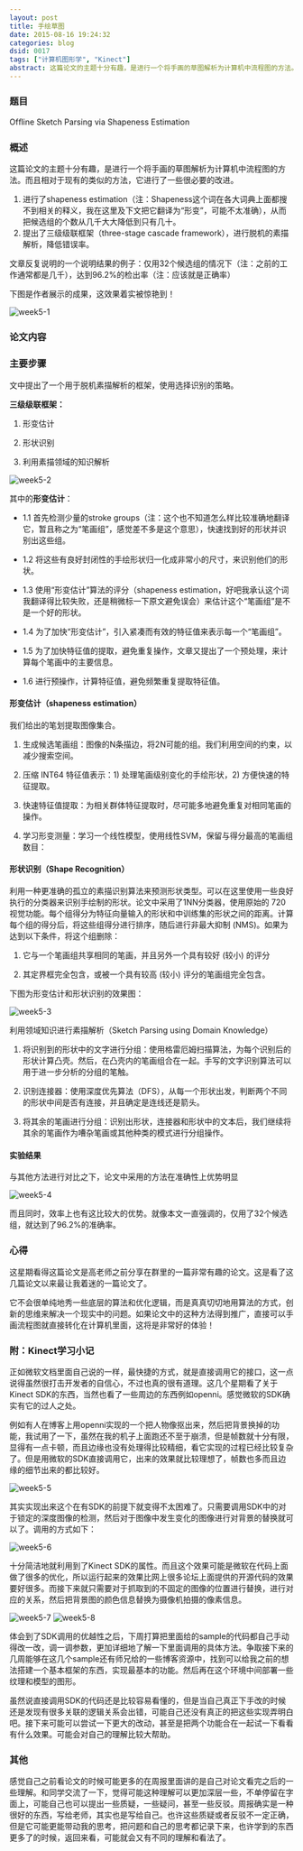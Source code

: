 ```yaml
---
layout: post
title: 手绘草图
date: 2015-08-16 19:24:32
categories: blog
dsid: 0017
tags: ["计算机图形学", "Kinect"]
abstract: 这篇论文的主题十分有趣，是进行一个将手画的草图解析为计算机中流程图的方法。而且相对于现有的类似的方法，它进行了一些很必要的改进。
---
```



### 题目

Ofﬂine Sketch Parsing via Shapeness Estimation

### 概述

这篇论文的主题十分有趣，是进行一个将手画的草图解析为计算机中流程图的方法。而且相对于现有的类似的方法，它进行了一些很必要的改进。
1.	进行了shapeness estimation（注：Shapeness这个词在各大词典上面都搜不到相关的释义，我在这里及下文把它翻译为“形变”，可能不太准确），从而把候选组的个数从几千大大降低到只有几十。
2.	提出了三级级联框架（three-stage cascade framework），进行脱机的素描解析，降低错误率。

文章反复说明的一个说明结果的例子：仅用32个候选组的情况下（注：之前的工作通常都是几千），达到96.2%的检出率（注：应该就是正确率）

下图是作者展示的成果，这效果着实被惊艳到！

![week5-1](/photo/week5/pic1.jpg)
 
### 论文内容

### 主要步骤

文中提出了一个用于脱机素描解析的框架，使用选择识别的策略。

**三级级联框架：**

1.	形变估计

2.	形状识别

3.	利用素描领域的知识解析

![week5-2](/photo/week5/pic2.jpg)
 
其中的**形变估计**：

- 1.1	首先检测少量的stroke groups（注：这个也不知道怎么样比较准确地翻译它，暂且称之为“笔画组”，感觉差不多是这个意思），快速找到好的形状并识别出这些组。

- 1.2	将这些有良好封闭性的手绘形状归一化成非常小的尺寸，来识别他们的形状。

- 1.3	使用“形变估计”算法的评分（shapeness estimation，好吧我承认这个词我翻译得比较失败，还是稍微标一下原文避免误会）来估计这个“笔画组”是不是一个好的形状。

- 1.4	为了加快“形变估计”，引入紧凑而有效的特征值来表示每一个“笔画组”。

- 1.5	为了加快特征值的提取，避免重复操作，文章又提出了一个预处理，来计算每个笔画中的主要信息。

- 1.6	进行预操作，计算特征值，避免频繁重复提取特征值。

#### 形变估计（shapeness estimation）

我们给出的笔划提取图像集合。

1.	生成候选笔画组：图像的N条描边，将2N可能的组。我们利用空间的约束，以减少搜索空间。

2.	压缩 INT64 特征值表示：1) 处理笔画级别变化的手绘形状，2) 方便快速的特征提取。

3.	快速特征值提取：为相关群体特征提取时，尽可能多地避免重复对相同笔画的操作。

4.	学习形变测量：学习一个线性模型，使用线性SVM，保留与得分最高的笔画组数目：

#### 形状识别（Shape Recognition）

利用一种更准确的孤立的素描识别算法来预测形状类型。可以在这里使用一些良好执行的分类器来识别手绘制的形状。论文中采用了1NN分类器，使用原始的 720 视觉功能。每个组得分为特征向量输入的形状和中训练集的形状之间的距离。计算每个组的得分后，将这些组得分进行排序，随后进行非最大抑制 (NMS)。如果为达到以下条件，将这个组删除：

1.	它与一个笔画组共享相同的笔画，并且另外一个具有较好 (较小) 的评分

2.	其定界框完全包含，或被一个具有较高 (较小) 评分的笔画组完全包含。

下图为形变估计和形状识别的效果图：

![week5-3](/photo/week5/pic3.jpg)
 
利用领域知识进行素描解析（Sketch Parsing using Domain Knowledge）

1.	将识别到的形状中的文字进行分组：使用格雷厄姆扫描算法，为每个识别后的形状计算凸壳。然后，在凸壳内的笔画组合在一起。手写的文字识别算法可以用于进一步分析的分组的笔触。

2.	识别连接器：使用深度优先算法（DFS），从每一个形状出发，判断两个不同的形状中间是否有连接，并且确定是连线还是箭头。

3.	将其余的笔画进行分组：识别出形状，连接器和形状中的文本后，我们继续将其余的笔画作为嘈杂笔画或其他种类的模式进行分组操作。

#### 实验结果

与其他方法进行对比之下，论文中采用的方法在准确性上优势明显

![week5-4](/photo/week5/pic4.jpg) 

而且同时，效率上也有这比较大的优势。就像本文一直强调的，仅用了32个候选组，就达到了96.2%的准确率。

### 心得

这星期看得这篇论文是高老师之前分享在群里的一篇非常有趣的论文。这是看了这几篇论文以来最让我着迷的一篇论文了。

它不会很单纯地秀一些底层的算法和优化逻辑，而是真真切切地用算法的方式，创新的思维来解决一个现实中的问题。如果论文中的这种方法得到推广，直接可以手画流程图就直接转化在计算机里面，这将是非常好的体验！

### 附：Kinect学习小记

正如微软文档里面自己说的一样，最快捷的方式，就是直接调用它的接口，这一点说得虽然很打击开发者的自信心，不过也真的很有道理。这几个星期看了关于Kinect SDK的东西，当然也看了一些周边的东西例如openni。感觉微软的SDK确实有它的过人之处。

例如有人在博客上用openni实现的一个把人物像抠出来，然后把背景换掉的功能，我试用了一下，虽然在我的机子上面跑还不至于崩溃，但是帧数就十分有限，显得有一点卡顿，而且边缘也没有处理得比较精细，看它实现的过程已经比较复杂了。但是用微软的SDK直接调用它，出来的效果就比较理想了，帧数也多而且边缘的细节出来的都比较好。

![week5-5](/photo/week5/pic5.jpg)

其实实现出来这个在有SDK的前提下就变得不太困难了。只需要调用SDK中的对于锁定的深度图像的检测，然后对于图像中发生变化的图像进行对背景的替换就可以了。调用的方式如下：

![week5-6](/photo/week5/pic6.jpg)

十分简洁地就利用到了Kinect SDK的属性。而且这个效果可能是微软在代码上面做了很多的优化，所以运行起来的效果比网上很多论坛上面提供的开源代码的效果要好很多。而接下来就只需要对于抓取到的不固定的图像的位置进行替换，进行对应的关系，然后把背景图的颜色信息替换为摄像机拍摄的像素信息。

![week5-7](/photo/week5/pic7.jpg)
![week5-8](/photo/week5/pic8.jpg)

体会到了SDK调用的优越性之后，下周打算把里面给的sample的代码都自己手动得改一改，调一调参数，更加详细地了解一下里面调用的具体方法。争取接下来的几周能够在这几个sample还有师兄给的一些博客资源中，找到可以给我之前的想法搭建一个基本框架的东西，实现最基本的功能。然后再在这个环境中间部署一些纹理和模型的图形。

虽然说直接调用SDK的代码还是比较容易看懂的，但是当自己真正下手改的时候还是发现有很多关联的逻辑关系会出错，可能自己还没有真正的把这些实现弄明白吧。接下来可能可以尝试一下更大的改动，甚至是把两个功能合在一起试一下看看有什么效果。可能会对自己的理解比较大帮助。

### 其他

感觉自己之前看论文的时候可能更多的在周报里面讲的是自己对论文看完之后的一些理解。和同学交流了一下，觉得可能这种理解可以更加深层一些，不单停留在字面上，可能自己也可以提出一些质疑，一些疑问，甚至一些反驳。周报确实是一种很好的东西，写给老师，其实也是写给自己。也许这些质疑或者反驳不一定正确，但是它可能更能带动我的思考，把问题和自己的思考都记录下来，也许学到的东西更多了的时候，返回来看，可能就会又有不同的理解和看法了。
